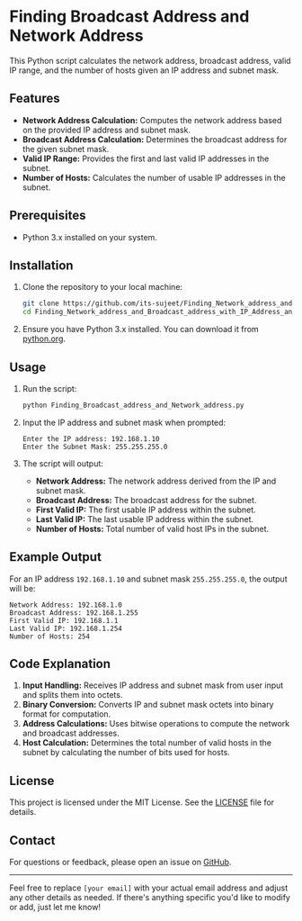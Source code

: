 # Finding Broadcast Address and Network Address

This Python script calculates the network address, broadcast address, valid IP range, and the number of hosts given an IP address and subnet mask.

## Features

- **Network Address Calculation:** Computes the network address based on the provided IP address and subnet mask.
- **Broadcast Address Calculation:** Determines the broadcast address for the given subnet mask.
- **Valid IP Range:** Provides the first and last valid IP addresses in the subnet.
- **Number of Hosts:** Calculates the number of usable IP addresses in the subnet.

## Prerequisites

- Python 3.x installed on your system.

## Installation

1. Clone the repository to your local machine:

   ```bash
   git clone https://github.com/its-sujeet/Finding_Network_address_and_Broadcast_address_with_IP_Address_and_Subnet_mask.git
   cd Finding_Network_address_and_Broadcast_address_with_IP_Address_and_Subnet_mask
   ```

2. Ensure you have Python 3.x installed. You can download it from [python.org](https://www.python.org/).

## Usage

1. Run the script:

   ```bash
   python Finding_Broadcast_address_and_Network_address.py
   ```

2. Input the IP address and subnet mask when prompted:

   ```
   Enter the IP address: 192.168.1.10
   Enter the Subnet Mask: 255.255.255.0
   ```

3. The script will output:

   - **Network Address:** The network address derived from the IP and subnet mask.
   - **Broadcast Address:** The broadcast address for the subnet.
   - **First Valid IP:** The first usable IP address within the subnet.
   - **Last Valid IP:** The last usable IP address within the subnet.
   - **Number of Hosts:** Total number of valid host IPs in the subnet.

## Example Output

For an IP address `192.168.1.10` and subnet mask `255.255.255.0`, the output will be:

```
Network Address: 192.168.1.0
Broadcast Address: 192.168.1.255
First Valid IP: 192.168.1.1
Last Valid IP: 192.168.1.254
Number of Hosts: 254
```

## Code Explanation

1. **Input Handling:** Receives IP address and subnet mask from user input and splits them into octets.
2. **Binary Conversion:** Converts IP and subnet mask octets into binary format for computation.
3. **Address Calculations:** Uses bitwise operations to compute the network and broadcast addresses.
4. **Host Calculation:** Determines the total number of valid hosts in the subnet by calculating the number of bits used for hosts.

## License

This project is licensed under the MIT License. See the [LICENSE](LICENSE) file for details.

## Contact

For questions or feedback, please open an issue on [GitHub](https://github.com/its-sujeet/Finding_Network_address_and_Broadcast_address_with_IP_Address_and_Subnet_mask).

---

Feel free to replace `[your email]` with your actual email address and adjust any other details as needed. If there's anything specific you'd like to modify or add, just let me know!
